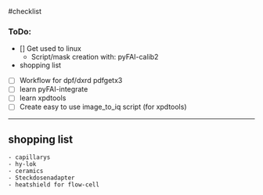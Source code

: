#checklist

### ToDo:
- [] Get used to linux
  - Script/mask creation with: pyFAI-calib2 
- shopping list 
- [ ] Workflow for dpf/dxrd pdfgetx3
- [ ] learn pyFAI-integrate
- [ ] learn xpdtools
- [ ] Create easy to use image_to_iq script (for xpdtools)
---

## shopping list
    - capillarys
    - hy-lok
    - ceramics
    - Steckdosenadapter
    - heatshield for flow-cell
    